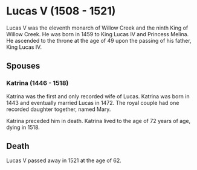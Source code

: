 # Lucas V (1508 - 1521)
Lucas V was the eleventh monarch of Willow Creek and the ninth King of Willow Creek. He was born in 1459 to King Lucas IV and Princess Melina. He ascended to the throne at the age of 49 upon the passing of his father, King Lucas IV.

## Spouses

### Katrina (1446 - 1518)
Katrina was the first and only recorded wife of Lucas. Katrina was born in 1443 and eventually married Lucas in 1472. The royal couple had one recorded daughter together, named Mary.

Katrina preceded him in death. Katrina lived to the age of 72 years of age, dying in 1518. 

## Death
Lucas V passed away in 1521 at the age of 62.
